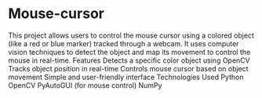 # Mouse-cursor
This project allows users to control the mouse cursor using a colored object (like a red or blue marker) tracked through a webcam. It uses computer vision techniques to detect the object and map its movement to control the mouse in real-time.
Features
Detects a specific color object using OpenCV
Tracks object position in real-time
Controls mouse cursor based on object movement
Simple and user-friendly interface
Technologies Used
Python
OpenCV
PyAutoGUI (for mouse control)
NumPy
